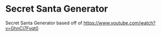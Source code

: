 # Secret Santa Generator
Secret Santa Generator based off of https://www.youtube.com/watch?v=GhnCj7Fvqt0
